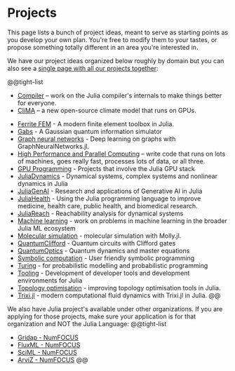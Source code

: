 # Projects

This page lists a bunch of project ideas, meant to serve as starting points as you develop your own plan. You're free to modify them to your tastes, or propose something totally different in an area you're interested in.

We have our project ideas organized below roughly by domain but you can also see a [single page with all our projects together](/jsoc/allprojects):

@@tight-list
* [Compiler](/jsoc/gsoc/compiler/) – work on the Julia compiler's internals to make things better for everyone.
* [CliMA](/jsoc/gsoc/clima/) – a new open-source climate model that runs on GPUs.
<!--* [Documentation tooling](/jsoc/gsoc/documenter/) - Tooling related to documentation generation, docstrings etc.-->
* [Ferrite FEM](/jsoc/gsoc/ferrite-fem/) - A modern finite element toolbox in Julia.
* [Gabs](/jsoc/gsoc/gabs/) - A Gaussian quantum information simulator
* [Graph neural networks](/jsoc/gsoc/gnn/) - Deep learning on graphs with GraphNeuralNetworks.jl.
* [High Performance and Parallel Computing](/jsoc/gsoc/hpc/) – write code that runs on lots of machines, goes really fast, processes lots of data, or all three.
* [GPU Programming](/jsoc/gsoc/gpu/) - Projects that involve the Julia GPU stack
* [JuliaDynamics](/jsoc/gsoc/juliadynamics/) - Dynamical systems, complex systems and nonlinear dynamics in Julia
* [JuliaGenAI](/jsoc/gsoc/juliagenai/) - Research and applications of Generative AI in Julia
* [JuliaHealth](/jsoc/gsoc/juliahealth/) - Using the Julia programming language to improve medicine, health care, public health, and biomedical research.
* [JuliaReach](/jsoc/gsoc/juliareach/) - Reachability analysis for dynamical systems
* [Machine learning](/jsoc/gsoc/machine-learning) - work on problems in machine learning in the broader Julia ML ecosystem
* [Molecular simulation](/jsoc/gsoc/molly/) - molecular simulation with Molly.jl.
* [QuantumClifford](/jsoc/gsoc/quantumclifford) - Quantum circuits with Clifford gates
* [QuantumOptics](/jsoc/gsoc/quantumoptics) - Quantum dynamics and master equations
* [Symbolic computation](/jsoc/gsoc/symbolics/) - User friendly symbolic programming
* [Turing](/jsoc/gsoc/turing/) - for probabilistic modelling and probabilistic programming
* [Tooling](/jsoc/gsoc/tooling/) - Development of developer tools and development environments for Julia
* [Topology optimisation](/jsoc/gsoc/topopt/) - improving topology optimisation tools in Julia.
* [Trixi.jl](/jsoc/gsoc/trixi/) - modern computational fluid dynamics with Trixi.jl in Julia.
@@

We also have Julia project's available under other organizations. If you are applying for those projects, make sure your application is for that organization and NOT the Julia Language:
@@tight-list
* [Gridap - NumFOCUS](https://github.com/numfocus/gsoc#gridap)
* [FluxML - NumFOCUS](https://github.com/numfocus/gsoc#fluxml)
* [SciML - NumFOCUS](https://github.com/numfocus/gsoc#sciml)
* [ArviZ - NumFOCUS](https://github.com/numfocus/gsoc#arviz)
@@
